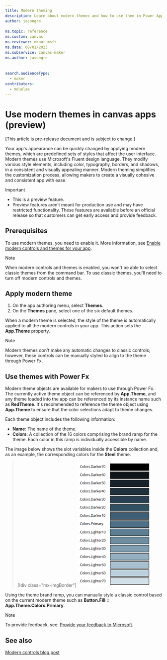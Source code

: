 ```yaml
---
title: Modern theming
description: Learn about modern themes and how to use them in Power Apps.
author: jasongre

ms.topic: reference
ms.custom: canvas
ms.reviewer: mkaur-msft
ms.date: 08/01/2023
ms.subservice: canvas-maker
ms.author: jasongre


search.audienceType:
  - maker
contributors:
  - mduelae
---
```


# Use modern themes in canvas apps (preview)

[This article is pre-release document and is subject to change.]

Your app's appearance can be quickly changed by applying modern themes, which are predefined sets of styles that affect the user interface. Modern themes use Microsoft's Fluent design language. They modify various style elements, including color, typography, borders, and shadows, in a consistent and visually appealing manner. Modern theming simplifies the customization process, allowing makers to create a visually cohesive and consistent app with ease.

> [!IMPORTANT]
> - This is a preview feature.
> - Preview features aren’t meant for production use and may have restricted functionality. These features are available before an official release so that customers can get early access and provide feedback.

## Prerequisites 

To use modern themes, you need to enable it. More information, see [Enable modern controls and themes for your app](overview-modern-controls.md#enable-modern-controls-and-themes-for-your-app).

> [!NOTE]
> When modern controls and themes is enabled, you won't be able to select classic themes from the command bar. To use classic themes, you'll need to turn off modern controls and themes.  

## Apply modern theme 

1. On the app authoring menu, select **Themes**.
2. On the **Themes** pane, select one of the six default themes. 

When a modern theme is selected, the style of the theme is automatically applied to all the modern controls in your app. This action sets the **App.Theme** property.  

> [!NOTE]
> Modern themes don't make any automatic changes to classic controls; however, these controls can be manually styled to align to the theme through Power Fx. 

## Use themes with Power Fx

Modern theme objects are available for makers to use through Power Fx. The currently active theme object can be referenced by **App.Theme**, and any theme loaded into the app can be referenced by its instance name such as **RedTheme**. It's recommended to reference the theme object using **App.Theme** to ensure that the color selections adapt to theme changes.  

Each theme object includes the following information: 
-  **Name**: The name of the theme.
-  **Colors**: A collection of the 16 colors comprising the brand ramp for the theme. Each color in this ramp is individually accessible by name.

The image below shows the slot variables inside the **Colors** collection and, as an example, the corresponding colors for the **Steel** theme.  
> [!div class="mx-imgBorder"]
> ![Turn on modern controls](media/modern-themes-color-ramp.png)

Using the theme brand ramp, you can manually style a classic control based on the current modern theme such as **Button.Fill = App.Theme.Colors.Primary**.


> [!NOTE]
> To provide feedback, see: [Provide your feedback to Microsoft](overview-modern-controls.md#provide-feedback-to-microsoft).

## See also

[Modern controls blog post](https://go.microsoft.com/fwlink/?linkid=2229189) 
